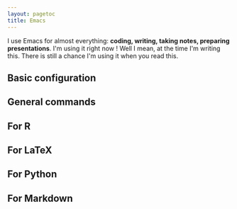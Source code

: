 ```yaml
---
layout: pagetoc
title: Emacs
---
```


I use Emacs for almost everything: **coding, writing, taking notes, preparing presentations**. I'm using it right now ! Well I mean, at the time I'm writing this. There is still a chance I'm using it when you read this.

## Basic configuration

## General commands

## For R

## For LaTeX

## For Python

## For Markdown

